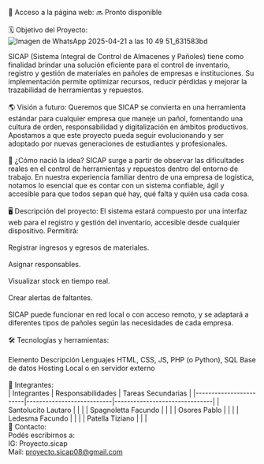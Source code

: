 📌 Acceso a la página web:
🔜 Pronto disponible
<br><br>
🗓️ Objetivo del Proyecto:![Imagen de WhatsApp 2025-04-21 a las 10 49 51_631583bd](https://github.com/user-attachments/assets/569426ec-28a7-4774-afd9-004fa3ef2b5e)

SICAP (Sistema Integral de Control de Almacenes y Pañoles) tiene como finalidad brindar una solución eficiente para el control de inventario, registro y gestión de materiales en pañoles de empresas e instituciones. Su implementación permite optimizar recursos, reducir pérdidas y mejorar la trazabilidad de herramientas y repuestos.
<br><br>
🌎 Visión a futuro:
Queremos que SICAP se convierta en una herramienta estándar para cualquier empresa que maneje un pañol, fomentando una cultura de orden, responsabilidad y digitalización en ámbitos productivos. Apostamos a que este proyecto pueda seguir evolucionando y ser adoptado por nuevas generaciones de estudiantes y profesionales.
<br><br>
💭 ¿Cómo nació la idea?
SICAP surge a partir de observar las dificultades reales en el control de herramientas y repuestos dentro del entorno de trabajo. En nuestra experiencia familiar dentro de una empresa de logística, notamos lo esencial que es contar con un sistema confiable, ágil y accesible para que todos sepan qué hay, qué falta y quién usa cada cosa.
<br><br>
🖥️ Descripción del proyecto:
El sistema estará compuesto por una interfaz web para el registro y gestión del inventario, accesible desde cualquier dispositivo. Permitirá:
<br><br>
Registrar ingresos y egresos de materiales.
<br><br>
Asignar responsables.
<br><br>
Visualizar stock en tiempo real.
<br><br>
Crear alertas de faltantes.
<br><br>
SICAP puede funcionar en red local o con acceso remoto, y se adaptará a diferentes tipos de pañoles según las necesidades de cada empresa.
<br><br>
🛠️ Tecnologías y herramientas:
<br><br>
Elemento	Descripción
Lenguajes	HTML, CSS, JS, PHP (o Python), SQL
Base de datos
Hosting	Local o en servidor externo
<br><br>
👥 Integrantes:
<br>
| Integrantes           | Responsabilidades         | Tareas Secundarias           |
|------------------------|---------------------------|-------------------------------|
| Santolucito Lautaro    |                           |                               |
| Spagnoletta Facundo    |                           |                               |
| Osores Pablo           |                           |                               |
| Ledesma Facundo        |                           |                               |
| Patella Tiziano        |                           |                               |
<br>
📱 Contacto:<br>
Podés escribirnos a: 
<br>
IG: Proyecto.sicap
<br>
Mail: proyecto.sicap08@gmail.com

